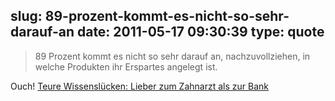 slug: 89-prozent-kommt-es-nicht-so-sehr-darauf-an
date: 2011-05-17 09:30:39
type: quote
---

> 89 Prozent kommt es nicht so sehr darauf an, nachzuvollziehen, in welche Produkten ihr Erspartes angelegt ist.

Ouch! [Teure Wissenslücken: Lieber zum Zahnarzt als zur Bank](http://www.faz.net/s/Rub645F7F43865344D198A672E313F3D2C3/Doc~E7C027F2F1CCA436B8850E8174620B330~ATpl~Ecommon~Scontent.html)
